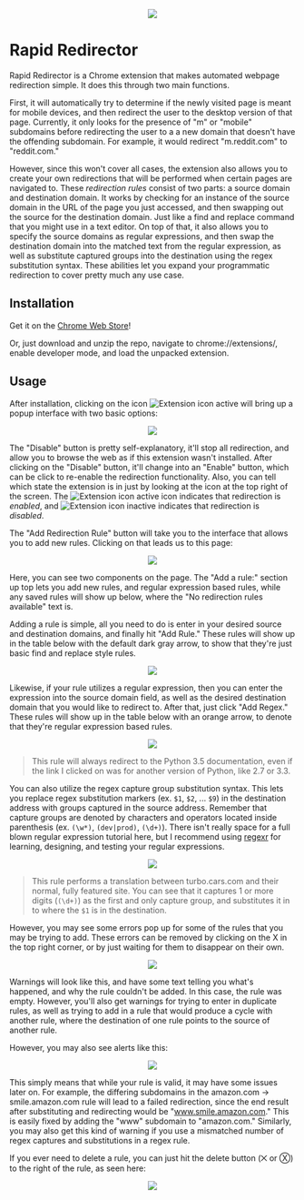 <p align="center"><img src="https://github.com/naschorr/rapid-redirector/blob/master/resources/small_tile.png?raw=true"/></p>

# Rapid Redirector
Rapid Redirector is a Chrome extension that makes automated webpage redirection simple. It does this through two main functions. 

First, it will automatically try to determine if the newly visited page is meant for mobile devices, and then redirect the user to the desktop version of that page. Currently, it only looks for the presence of "m" or "mobile" subdomains before redirecting the user to a a new domain that doesn't have the offending subdomain. For example, it would redirect "m.reddit.com" to "reddit.com."

However, since this won't cover all cases, the extension also allows you to create your own redirections that will be performed when certain pages are navigated to. These *redirection rules* consist of two parts: a source domain and destination domain. It works by checking for an instance of the source domain in the URL of the page you just accessed, and then swapping out the source for the destination domain. Just like a find and replace command that you might use in a text editor. On top of that, it also allows you to specify the source domains as regular expressions, and then swap the destination domain into the matched text from the regular expression, as well as substitute captured groups into the destination using the regex substitution syntax. These abilities let you expand your programmatic redirection to cover pretty much any use case.

## Installation
Get it on the [Chrome Web Store](https://chrome.google.com/webstore/detail/rapid-redirector/ghdlibhfmakfnlbfeofbcndhkoeagjod)!

Or, just download and unzip the repo, navigate to chrome://extensions/, enable developer mode, and load the unpacked extension.

## Usage
After installation, clicking on the icon ![Extension icon active][small icon active] will bring up a popup interface with two basic options:
<p align="center"><img src="https://raw.githubusercontent.com/naschorr/rapid-redirector/master/resources/popup.png"/></p>

The "Disable" button is pretty self-explanatory, it'll stop all redirection, and allow you to browse the web as if this extension wasn't installed. After clicking on the "Disable" button, it'll change into an "Enable" button, which can be click to re-enable the redirection functionality. Also, you can tell which state the extension is in just by looking at the icon at the top right of the screen. The ![Extension icon active][small icon active] icon indicates that redirection is *enabled*, and ![Extension icon inactive][small icon inactive] indicates that redirection is *disabled*.

The "Add Redirection Rule" button will take you to the interface that allows you to add new rules. Clicking on that leads us to this page:

<p align="center"><img src="https://raw.githubusercontent.com/naschorr/rapid-redirector/master/resources/empty.png"/></p>

Here, you can see two components on the page. The "Add a rule:" section up top lets you add new rules, and regular expression based rules, while any saved rules will show up below, where the "No redirection rules available" text is.

Adding a rule is simple, all you need to do is enter in your desired source and destination domains, and finally hit "Add Rule." These rules will show up in the table below with the default dark gray arrow, to show that they're just basic find and replace style rules.

<p align="center"><img src="https://raw.githubusercontent.com/naschorr/rapid-redirector/master/resources/add_rule.png"/></p>

Likewise, if your rule utilizes a regular expression, then you can enter the expression into the source domain field, as well as the desired destination domain that you would like to redirect to. After that, just click "Add Regex." These rules will show up in the table below with an orange arrow, to denote that they're regular expression based rules.

<p align="center"><img src="https://raw.githubusercontent.com/naschorr/rapid-redirector/master/resources/add_regex.png"/></p>

>This rule will always redirect to the Python 3.5 documentation, even if the link I clicked on was for another version of Python, like 2.7 or 3.3.

You can also utilize the regex capture group substitution syntax. This lets you replace regex substitution markers (ex. `$1`, `$2`, ... `$9`) in the destination address with groups captured in the source address. Remember that capture groups are denoted by characters and operators located inside parenthesis (ex. `(\w*)`, `(dev|prod)`, `(\d+)`). There isn't really space for a full blown regular expression tutorial here, but I recommend using [regexr](https://regexr.com/) for learning, designing, and testing your regular expressions.

<p align="center"><img src="https://raw.githubusercontent.com/naschorr/rapid-redirector/master/resources/add_regex_substitution.png"/></p>

>This rule performs a translation between turbo.cars.com and their normal, fully featured site. You can see that it captures 1 or more digits (`(\d+)`) as the first and only capture group, and substitutes it in to where the `$1` is in the destination. 

However, you may see some errors pop up for some of the rules that you may be trying to add. These errors can be removed by clicking on the X in the top right corner, or by just waiting for them to disappear on their own.

<p align="center"><img src="https://raw.githubusercontent.com/naschorr/rapid-redirector/master/resources/warning.png"/></p>

Warnings will look like this, and have some text telling you what's happened, and why the rule couldn't be added. In this case, the rule was empty. However, you'll also get warnings for trying to enter in duplicate rules, as well as trying to add in a rule that would produce a cycle with another rule, where the destination of one rule points to the source of another rule.

However, you may also see alerts like this:
<p align="center"><img src="https://raw.githubusercontent.com/naschorr/rapid-redirector/master/resources/alert.png"/></p>

This simply means that while your rule is valid, it may have some issues later on. For example, the differing subdomains in the amazon.com -> smile.amazon.com rule will lead to a failed redirection, since the end result after substituting and redirecting would be "www.smile.amazon.com." This is easily fixed by adding the "www" subdomain to "amazon.com." Similarly, you may also get this kind of warning if you use a mismatched number of regex captures and substitutions in a regex rule.

If you ever need to delete a rule, you can just hit the delete button (⨉ or Ⓧ) to the right of the rule, as seen here:
<p align="center"><img src="https://raw.githubusercontent.com/naschorr/rapid-redirector/master/resources/deletion.png"/></p>

[small icon active]: https://github.com/naschorr/rapid-redirector/blob/master/code/images/icon_16.png?raw=true "Extension icon active"
[small icon inactive]: https://github.com/naschorr/rapid-redirector/blob/master/code/images/icon_inactive_16.png?raw=true "Extension icon inactive"
